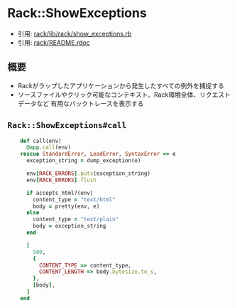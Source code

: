 # Rack::ShowExceptions
- 引用: [rack/lib/rack/show_exceptions.rb](https://github.com/rack/rack/blob/master/lib/rack/show_exceptions.rb)
- 引用: [rack/README.rdoc](https://github.com/rack/rack/blob/master/README.rdoc)

## 概要
- Rackがラップしたアプリケーションから発生したすべての例外を捕捉する
- ソースファイルやクリック可能なコンテキスト、Rack環境全体、リクエストデータなど
  有用なバックトレースを表示する

## `Rack::ShowExceptions#call`
```ruby
    def call(env)
      @app.call(env)
    rescue StandardError, LoadError, SyntaxError => e
      exception_string = dump_exception(e)

      env[RACK_ERRORS].puts(exception_string)
      env[RACK_ERRORS].flush

      if accepts_html?(env)
        content_type = "text/html"
        body = pretty(env, e)
      else
        content_type = "text/plain"
        body = exception_string
      end

      [
        500,
        {
          CONTENT_TYPE => content_type,
          CONTENT_LENGTH => body.bytesize.to_s,
        },
        [body],
      ]
    end
```
